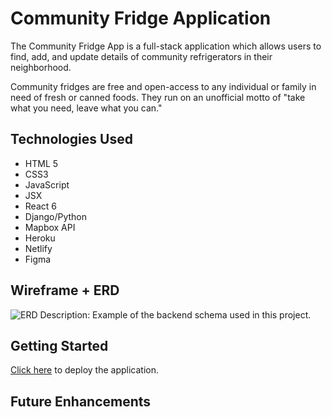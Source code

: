 # Community Fridge Application

The Community Fridge App is a full-stack application which allows users to find, add, and update details of community refrigerators in their neighborhood.

Community fridges are free and open-access to any individual or family in need of fresh or canned foods. They run on an unofficial motto of "take what you need, leave what you can." 

## Technologies Used
- HTML 5
- CSS3
- JavaScript
- JSX
- React 6
- Django/Python
- Mapbox API
- Heroku
- Netlify
- Figma

## Wireframe + ERD

![ERD](https://i.imgur.com/ynfqlXL.jpg)
Description: Example of the backend schema used in this project.

## Getting Started
[Click here](https://www.google.com) to deploy the application.

## Future Enhancements